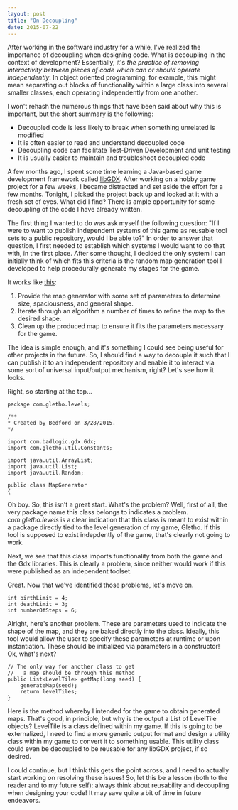 ```yaml
---
layout: post
title: "On Decoupling"
date: 2015-07-22
---
```


After working in the software industry for a while, I've realized the importance of decoupling when designing code.
What is decoupling in the context of development? Essentially, it's *the practice of removing interactivity between
pieces of code which can or should operate independently*. In object oriented programming, for example, this might
mean separating out blocks of functionality within a large class into several smaller classes, each operating
independently from one another.

I won't rehash the numerous things that have been said about why this is important, but the short summary is the
following:
* Decoupled code is less likely to break when something unrelated is modified
* It is often easier to read and understand decoupled code
* Decoupling code can facilitate Test-Driven Development and unit testing
* It is usually easier to maintain and troubleshoot decoupled code

A few months ago, I spent some time learning a Java-based game development framework called 
[libGDX](http://libgdx.badlogicgames.com/). After working on a hobby game project for a few weeks, I became
distracted and set aside the effort for a few months. Tonight, I picked the project back up and looked at it with
a fresh set of eyes. What did I find? There is ample opportunity for some decoupling of the code I have already
written.

The first thing I wanted to do was ask myself the following question: "If I were to want to publish independent
systems of this game as reusable tool sets to a public repository, would I be able to?" In order to answer that
question, I first needed to establish which systems I would want to do that with, in the first place. After some
thought, I decided the only system I can initially think of which fits this criteria is the random map generation
tool I developed to help procedurally generate my stages for the game.

It works like [this](http://gamedevelopment.tutsplus.com/tutorials/generate-random-cave-levels-using-cellular-automata--gamedev-9664):
1. Provide the map generator with some set of parameters to determine size, spaciousness, and general shape.
2. Iterate through an algorithm a number of times to refine the map to the desired shape.
3. Clean up the produced map to ensure it fits the parameters necessary for the game.

The idea is simple enough, and it's something I could see being useful for other projects in the future. So, I should
find a way to decouple it such that I can publish it to an independent repository and enable it to interact via some
sort of universal input/output mechanism, right? Let's see how it looks. 

Right, so starting at the top...

    package com.gletho.levels;

    /**
    * Created by Bedford on 3/28/2015.
    */

    import com.badlogic.gdx.Gdx;
    import com.gletho.util.Constants;

    import java.util.ArrayList;
    import java.util.List;
    import java.util.Random;

    public class MapGenerator
    {
    
Oh boy. So, this isn't a great start. What's the problem? Well, first of all, the very package name this class belongs to indicates a problem. *com.gletho.levels* is a clear indication that this class is meant to exist within a package directly tied to the level generation of my game, Gletho. If this tool is supposed to exist indepdently of the game, that's clearly not going to work.

Next, we see that this class imports functionality from both the game and the Gdx libraries. This is clearly a problem, since neither would work if this were published as an independent toolset.

Great. Now that we've identified those problems, let's move on.

    int birthLimit = 4;
    int deathLimit = 3;
    int numberOfSteps = 6;
    
Alright, here's another problem. These are parameters used to indicate the shape of the map, and they are baked directly into the class. Ideally, this tool would allow the user to specify these parameters at runtime or upon instantiation. These should be initialized via parameters in a constructor! Ok, what's next?

    // The only way for another class to get
    //   a map should be through this method
    public List<LevelTile> getMap(long seed) {
        generateMap(seed);
        return levelTiles;
    }
    
Here is the method whereby I intended for the game to obtain generated maps. That's good, in principle, but why is the output a List of LevelTile objects? LevelTile is a class defined within my game. If this is going to be externalized, I need to find a more generic output format and design a utility class within my game to convert it to something usable. This utility class could even be decoupled to be reusable for any libGDX project, if so desired.

I could continue, but I think this gets the point across, and I need to actually start working on resolving these issues! So, let this be a lesson (both to the reader and to my future self): always think about reusability and decoupling when designing your code! It may save quite a bit of time in future endeavors.
